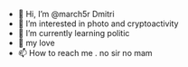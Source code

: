 - 👋 Hi, I’m @march5r Dmitri
- 👀 I’m interested in photo and cryptoactivity
- 🌱 I’m currently learning politic
- 💞️ my love
- 📫 How to reach me .
no sir no mam
<!--- xch eth arb op apt ksm zora btc w
march5r/march5r is a ✨ special ✨ repository because its `README.md` (this file) appears on your GitHub profile.
You can click the Preview link to take a look at your changes.
--->
